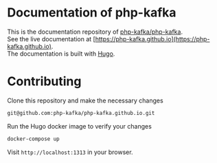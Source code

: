 # Documentation of php-kafka
This is the documentation repository of [php-kafka/php-kafka](https://github.com/php-kafka/php-kafka).  
See the live documentation at [https://php-kafka.github.io](https://php-kafka.github.io).  
The documentation is built with [Hugo](https://gohugo.io/documentation/).


# Contributing
 Clone this repository and make the necessary changes
```bash
git@github.com:php-kafka/php-kafka.github.io.git
```
Run the Hugo docker image to verify your changes
```bash
docker-compose up 
```
Visit `http://localhost:1313` in your browser.
